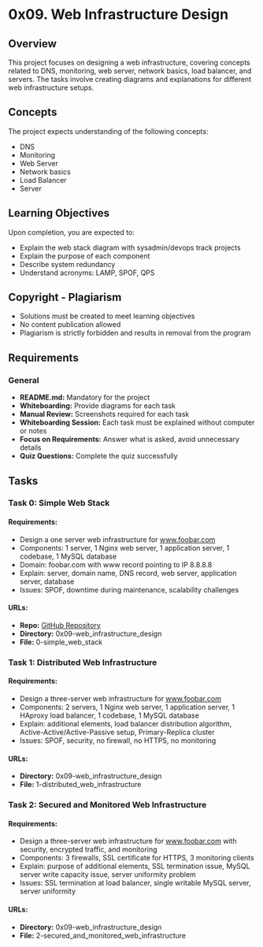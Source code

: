 # 0x09. Web Infrastructure Design

## Overview

This project focuses on designing a web infrastructure, covering concepts related to DNS, monitoring, web server, network basics, load balancer, and servers. The tasks involve creating diagrams and explanations for different web infrastructure setups.

## Concepts

The project expects understanding of the following concepts:

- DNS
- Monitoring
- Web Server
- Network basics
- Load Balancer
- Server

## Learning Objectives

Upon completion, you are expected to:

- Explain the web stack diagram with sysadmin/devops track projects
- Explain the purpose of each component
- Describe system redundancy
- Understand acronyms: LAMP, SPOF, QPS

## Copyright - Plagiarism

- Solutions must be created to meet learning objectives
- No content publication allowed
- Plagiarism is strictly forbidden and results in removal from the program

## Requirements

### General

- **README.md:** Mandatory for the project
- **Whiteboarding:** Provide diagrams for each task
- **Manual Review:** Screenshots required for each task
- **Whiteboarding Session:** Each task must be explained without computer or notes
- **Focus on Requirements:** Answer what is asked, avoid unnecessary details
- **Quiz Questions:** Complete the quiz successfully

## Tasks

### Task 0: Simple Web Stack

#### Requirements:

- Design a one server web infrastructure for www.foobar.com
- Components: 1 server, 1 Nginx web server, 1 application server, 1 codebase, 1 MySQL database
- Domain: foobar.com with www record pointing to IP 8.8.8.8
- Explain: server, domain name, DNS record, web server, application server, database
- Issues: SPOF, downtime during maintenance, scalability challenges

#### URLs:

- **Repo:** [GitHub Repository](#)
- **Directory:** 0x09-web_infrastructure_design
- **File:** 0-simple_web_stack

### Task 1: Distributed Web Infrastructure

#### Requirements:

- Design a three-server web infrastructure for www.foobar.com
- Components: 2 servers, 1 Nginx web server, 1 application server, 1 HAproxy load balancer, 1 codebase, 1 MySQL database
- Explain: additional elements, load balancer distribution algorithm, Active-Active/Active-Passive setup, Primary-Replica cluster
- Issues: SPOF, security, no firewall, no HTTPS, no monitoring

#### URLs:

- **Directory:** 0x09-web_infrastructure_design
- **File:** 1-distributed_web_infrastructure

### Task 2: Secured and Monitored Web Infrastructure

#### Requirements:

- Design a three-server web infrastructure for www.foobar.com with security, encrypted traffic, and monitoring
- Components: 3 firewalls, SSL certificate for HTTPS, 3 monitoring clients
- Explain: purpose of additional elements, SSL termination issue, MySQL server write capacity issue, server uniformity problem
- Issues: SSL termination at load balancer, single writable MySQL server, server uniformity

#### URLs:

- **Directory:** 0x09-web_infrastructure_design
- **File:** 2-secured_and_monitored_web_infrastructure
